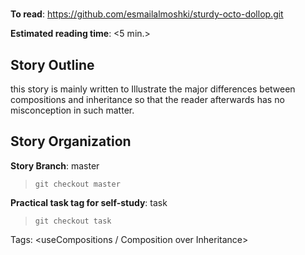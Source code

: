 # <Composition story>
**To read**: https://github.com/esmailalmoshki/sturdy-octo-dollop.git

**Estimated reading time**: <5 min.>

## Story Outline
this story is mainly written to Illustrate the major differences between compositions and inheritance 
so that the reader afterwards has no misconception in such matter.
  
## Story Organization
**Story Branch**: master
> `git checkout master`

**Practical task tag for self-study**: task
> `git checkout task`

Tags: <useCompositions / Composition over Inheritance>
